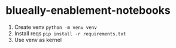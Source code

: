 # blueally-enablement-notebooks

1. Create venv `python -m venv venv`
2. Install reqs `pip install -r requirements.txt`
3. Use venv as kernel